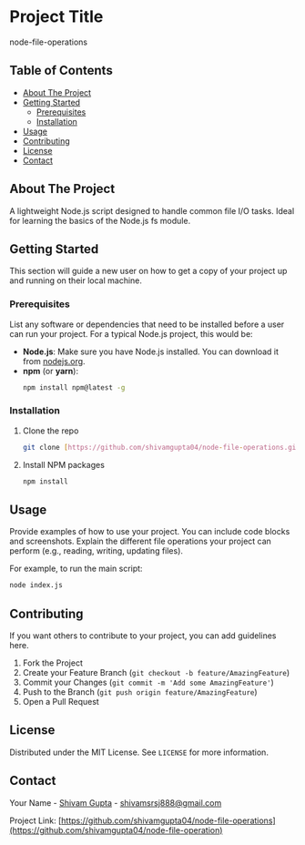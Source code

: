 # Project Title

node-file-operations

## Table of Contents

- [About The Project](#about-the-project)
- [Getting Started](#getting-started)
  - [Prerequisites](#prerequisites)
  - [Installation](#installation)
- [Usage](#usage)
- [Contributing](#contributing)
- [License](#license)
- [Contact](#contact)

## About The Project

A lightweight Node.js script designed to handle common file I/O tasks. Ideal for learning the basics of the Node.js fs module.

## Getting Started

This section will guide a new user on how to get a copy of your project up and running on their local machine.

### Prerequisites

List any software or dependencies that need to be installed before a user can run your project. For a typical Node.js project, this would be:

* **Node.js**: Make sure you have Node.js installed. You can download it from [nodejs.org](https://nodejs.org/).
* **npm** (or **yarn**):
    ```sh
    npm install npm@latest -g
    ```

### Installation

1.  Clone the repo
    ```sh
    git clone [https://github.com/shivamgupta04/node-file-operations.git](https://github.com/shivamgupta04/node-file-operations.git)
    ```
2.  Install NPM packages
    ```sh
    npm install
    ```

## Usage

Provide examples of how to use your project. You can include code blocks and screenshots. Explain the different file operations your project can perform (e.g., reading, writing, updating files).

For example, to run the main script:
```sh
node index.js
```

## Contributing

If you want others to contribute to your project, you can add guidelines here.

1.  Fork the Project
2.  Create your Feature Branch (`git checkout -b feature/AmazingFeature`)
3.  Commit your Changes (`git commit -m 'Add some AmazingFeature'`)
4.  Push to the Branch (`git push origin feature/AmazingFeature`)
5.  Open a Pull Request

## License

Distributed under the MIT License. See `LICENSE` for more information.

## Contact

Your Name - [Shivam Gupta](https://www.linkedin.com/in/shivam-gupta-7a0408292/) - shivamsrsj888@gmail.com

Project Link: [https://github.com/shivamgupta04/node-file-operations](https://github.com/shivamgupta04/node-file-operation)
